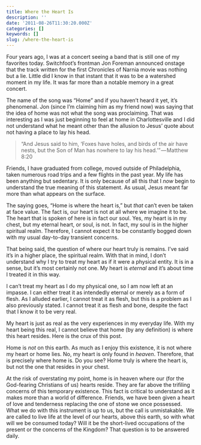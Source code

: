 ```yaml
---
title: Where the Heart Is
description: ''
date: '2011-08-26T11:30:20.000Z'
categories: []
keywords: []
slug: /where-the-heart-is
---
```


Four years ago, I was at a concert seeing a band that is still one of my favorites today. Switchfoot’s frontman Jon Foreman announced onstage that the track written for the first Chronicles of Narnia movie was nothing but a lie. Little did I know in that instant that it was to be a watershed moment in my life. It was far more than a notable memory in a great concert.

The name of the song was “Home” and if you haven’t heard it yet, it’s phenomenal. Jon (since I’m claiming him as my friend now) was saying that the idea of home was not what the song was proclaiming. That was interesting as I was just beginning to feel at home in Charlottesville and I did not understand what he meant other than the allusion to Jesus’ quote about not having a place to lay his head.

> “And Jesus said to him, ‘Foxes have holes, and birds of the air have nests, but the Son of Man has nowhere to lay his head.’” — Matthew 8:20

Friends, I have graduated from college, moved outside of Philadelphia, taken numerous road trips and a few flights in the past year. My life has been anything but sedentary. It is only because of all this that I _now_ begin to understand the true meaning of this statement. As usual, Jesus meant far more than what appears on the surface.

The saying goes, “Home is where the heart is,” but _that_ can’t even be taken at face value. The fact is, our heart is not at all where we imagine it to be. The heart that is spoken of here is in fact our soul. Yes, my heart is in my chest, but my eternal heart, or soul, is not. In fact, my soul is in the higher spiritual realm. Therefore, I cannot expect it to be constantly bogged down with my usual day-to-day transient concerns.

That being said, the question of where our heart truly is remains. I’ve said it’s in a higher place, the spiritual realm. With that in mind, I don’t understand why I try to treat my heart as if it were a physical entity. It is in a sense, but it’s most certainly not one. My heart is _eternal_ and it’s about time I treated it in this way.

I can’t treat my heart as I do my physical one, so I am now left at an impasse. I can either treat it as intendedly eternal or merely as a form of flesh. As I alluded earlier, I cannot treat it as flesh, but this is a problem as I also previously stated. I cannot treat it as flesh and bone, despite the fact that I know it to be very real.

My heart is just as real as the very experiences in my everyday life. With my heart being this real, I cannot believe that home (by any definition) is where this heart resides. Here is the crux of this post.

Home is _not_ on this earth. As much as I enjoy this existence, it is not where my heart or home lies. No, my heart is only found in _heaven_. Therefore, that is precisely where home is. Do you see? Home truly is where the heart is, but not the one that resides in your chest.

At the risk of overstating my point, home is in heaven where our (for the God-fearing Christians of us) hearts reside. They are far above the trifiling concerns of this temporary existence. This fact is critical to understand as it makes more than a world of difference. Friends, we have been given a heart of love and tenderness replacing the one of stone we once possessed. What we do with this instrument is up to us, but the call is unmistakable. We are called to live life at the level of our hearts, above this earth, so with what will we be consumed today? Will it be the short-lived occupations of the present or the concerns of the Kingdom? That question is to be answered daily.
